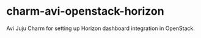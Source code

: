 # charm-avi-openstack-horizon
Avi Juju Charm for setting up Horizon dashboard integration in OpenStack.
